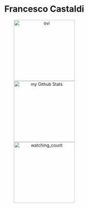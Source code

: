 #         <div align="center">    Francesco Castaldi </div>

<div align="center">
    <img src="https://github-readme-stats.vercel.app/api/top-langs?username=francesco.castaldi&show_icons=true&locale=en&layout=compact&theme=chartreuse-dark" alt="ovi" height="200" />
    <br />
    <img align="center" src="https://github-readme-stats.vercel.app/api?username=madushadhanushka&include_all_commits=true&count_private=true&show_icons=true&line_height=20&title_color=2B5BBD&icon_color=1124BB&text_color=A1A1A1&bg_color=0,000000,130F40" alt="my Github Stats" height="200"/>
    <br />
    <img src="https://widgetbite.com/stats/{random-guid}" alt="watching_count" height="200"/>
</div>
